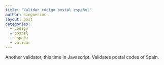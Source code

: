 ```yaml
---
title: "Validar código postal español"
author: singuerinc
layout: post
categories:
  - codigo
  - postal
  - españa
  - validar
---
```


Another validator, this time in Javascript.
Validates postal codes of Spain.

<script async src="//jsfiddle.net/singuerinc/y1zeghv5/5/embed/"></script>
